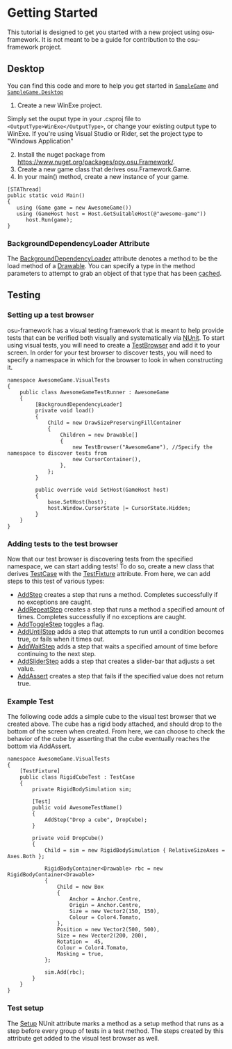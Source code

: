 # Getting Started

This tutorial is designed to get you started with a new project using osu-framework. It is not meant to be a guide for contribution to the osu-framework project.

## Desktop
You can find this code and more to help you get started in [`SampleGame`](https://github.com/ppy/osu-framework/tree/master/SampleGame) and [`SampleGame.Desktop`](https://github.com/ppy/osu-framework/tree/master/SampleGame.Desktop)

1. Create a new WinExe project. 

Simply set the ouput type in your .csproj file to `<OutputType>WinExe</OutputType>`, or change your existing output type to WinExe. If you're using Visual Studio or Rider, set the project type to "Windows Application"

2. Install the nuget package from https://www.nuget.org/packages/ppy.osu.Framework/.
3. Create a new game class that derives osu.Framework.Game.
4. In your main() method, create a new instance of your game.
```
[STAThread]
public static void Main()
{
   using (Game game = new AwesomeGame())
   using (GameHost host = Host.GetSuitableHost(@"awesome-game"))
      host.Run(game);
}
```
### BackgroundDependencyLoader Attribute
The [BackgroundDependencyLoader](https://github.com/ppy/osu-framework/blob/master/osu.Framework/Allocation/BackgroundDependencyLoaderAttribute.cs) attribute denotes a method to be the load method of a [Drawable](https://github.com/ppy/osu-framework/blob/master/osu.Framework/Graphics/Drawable.cs). You can specify a type in the method parameters to attempt to grab an object of that type that has been [cached](https://github.com/ppy/osu-framework/blob/master/osu.Framework/Caching/Cached.cs).

## Testing
### Setting up a test browser
osu-framework has a visual testing framework that is meant to help provide tests that can be verified both visually and systematically via [NUnit](https://nunit.org/). To start using visual tests, you will need to create a [TestBrowser](https://github.com/ppy/osu-framework/blob/master/osu.Framework/Testing/TestBrowser.cs) and add it to your screen. In order for your test browser to discover tests, you will need to specify a namespace in which for the browser to look in when constructing it.
```
namespace AwesomeGame.VisualTests
{
    public class AwesomeGameTestRunner : AwesomeGame
    {
         [BackgroundDependencyLoader]
         private void load()
         {
             Child = new DrawSizePreservingFillContainer
             {
                 Children = new Drawable[]
                 {
                     new TestBrowser("AwesomeGame"), //Specify the namespace to discover tests from
                     new CursorContainer(),
                 },
             };
         }

         public override void SetHost(GameHost host)
         {
             base.SetHost(host);
             host.Window.CursorState |= CursorState.Hidden;
         }
    }
}
```

### Adding tests to the test browser

Now that our test browser is discovering tests from the specified namespace, we can start adding tests! To do so, create a new class that derives [TestCase](https://github.com/ppy/osu-framework/blob/master/osu.Framework/Testing/TestCase.cs) with the [TestFixture](http://nunit.org/docs/2.6/testFixture.html) attribute. From here, we can add steps to this test of various types:
* [AddStep](https://github.com/ppy/osu-framework/blob/d2d47c58585e6ceb8fcf4d296bc4a993753c2a1d/osu.Framework/Testing/TestCase.cs#L280) creates a step that runs a method. Completes successfully if no exceptions are caught.
* [AddRepeatStep](https://github.com/ppy/osu-framework/blob/d2d47c58585e6ceb8fcf4d296bc4a993753c2a1d/osu.Framework/Testing/TestCase.cs#L293) creates a step that runs a method a specified amount of times. Completes successfully if no exceptions are caught.
* [AddToggleStep](https://github.com/ppy/osu-framework/blob/d2d47c58585e6ceb8fcf4d296bc4a993753c2a1d/osu.Framework/Testing/TestCase.cs#L301) toggles a flag.
* [AddUntilStep](https://github.com/ppy/osu-framework/blob/d2d47c58585e6ceb8fcf4d296bc4a993753c2a1d/osu.Framework/Testing/TestCase.cs#L309) adds a step that attempts to run until a condition becomes true, or fails when it times out.
* [AddWaitStep](https://github.com/ppy/osu-framework/blob/d2d47c58585e6ceb8fcf4d296bc4a993753c2a1d/osu.Framework/Testing/TestCase.cs#L317) adds a step that waits a specified amount of time before continuing to the next step.
* [AddSliderStep](https://github.com/ppy/osu-framework/blob/d2d47c58585e6ceb8fcf4d296bc4a993753c2a1d/osu.Framework/Testing/TestCase.cs#L325) adds a step that creates a slider-bar that adjusts a set value.
* [AddAssert](https://github.com/ppy/osu-framework/blob/d2d47c58585e6ceb8fcf4d296bc4a993753c2a1d/osu.Framework/Testing/TestCase.cs#L333) creates a step that fails if the specified value does not return true.

### Example Test
The following code adds a simple cube to the visual test browser that we created above. The cube has a rigid body attached, and should drop to the bottom of the screen when created. From here, we can choose to check the behavior of the cube by asserting that the cube eventually reaches the bottom via AddAssert.

```
namespace AwesomeGame.VisualTests
{
    [TestFixture]
    public class RigidCubeTest : TestCase
    {
        private RigidBodySimulation sim;

        [Test]
        public void AwesomeTestName()
        {
            AddStep("Drop a cube", DropCube);
        }

        private void DropCube()
        {
            Child = sim = new RigidBodySimulation { RelativeSizeAxes = Axes.Both };
            
            RigidBodyContainer<Drawable> rbc = new RigidBodyContainer<Drawable>
            {
                Child = new Box
                {
                    Anchor = Anchor.Centre,
                    Origin = Anchor.Centre,
                    Size = new Vector2(150, 150),
                    Colour = Color4.Tomato,
                },
                Position = new Vector2(500, 500),
                Size = new Vector2(200, 200),
                Rotation =  45,
                Colour = Color4.Tomato,
                Masking = true,
            };
            
            sim.Add(rbc);
        }
    }
}
```

### Test setup
The [Setup](https://nunit.org/docs/2.2/setup.html) NUnit attribute marks a method as a setup method that runs as a step before every group of tests in a test method. The steps created by this attribute get added to the visual test browser as well.
